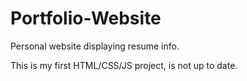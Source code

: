 # Portfolio-Website
Personal website displaying resume info.

This is my first HTML/CSS/JS project, is not up to date.
